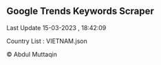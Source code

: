 

## Google Trends Keywords Scraper 
 
Last Update 15-03-2023 , 18:42:09

Country List :
VIETNAM.json



© Abdul Muttaqin 

